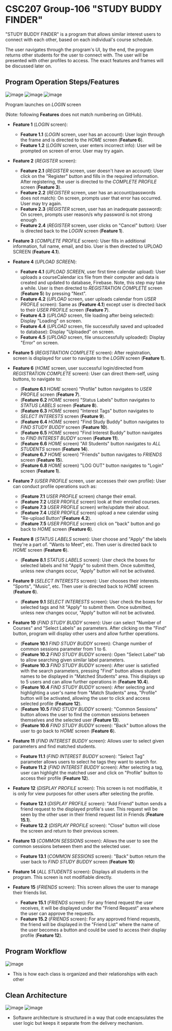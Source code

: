# CSC207 Group-106 "STUDY BUDDY FINDER"

"STUDY BUDDY FINDER" is a program that allows similar interest users to connect with each other, based
on each individual's course schedule.

The user navigates through the program's UI, by the end, the program returns other students for the user to connect
with. The user will be presented with other profiles to access. The exact features and frames will be discussed later 
on.

## Program Operation Steps/Features
![image](images/Project_Runthrough.png)
![image](images/Other_Features_1.png)
![image](images/Other_Features_2.png)

Program launches on _LOGIN_ screen 

(Note: following **Features** does not match numbering on GitHub).
- **Feature 1** (_LOGIN_ screen):
  - **Feature 1.1** (_LOGIN_ screen, user has an account): User login through the frame and is directed to the _HOME_ 
screen (**Feature 6**).
  - **Feature 1.2** (_LOGIN_ screen, user enters incorrect info): User will be prompted on screen of error. User may try 
again.


- **Feature 2** (_REGISTER_ screen):
  - **Feature 2.1** (_REGISTER_ screen, user doesn't have an account): User click on the "Register" button and fills in 
  the required information.
    After registering, the user is directed to the _COMPLETE PROFILE_ screen (**Feature 3**).
  - **Feature 2.2** (_REGISTER_ screen, user has an account/passwords does not match): On screen, prompts user that
    error has occurred. User may try again.
  - **Feature 2.3** (_REGISTER_ screen, user has an inadequate password): On screen, prompts user reason/s why 
  password is not strong enough
  - **Feature 2.4** (_REGISTER_ screen, user clicks on "Cancel" button): User is directed back to the _LOGIN_ screen 
  (**Feature 1**).


- **Feature 3** (_COMPLETE PROFILE_ screen): User fills in additional information, full name, email, and bio. User is 
then directed to UPLOAD SCREEN (**Feature 4.1**).


- **Feature 4** (_UPLOAD SCREEN_):
  - **Feature 4.1** (_UPLOAD SCREEN_, user first time calendar upload): User uploads a courseCalendar ics file from 
  their computer and data is created and updated to database, Firebase. Note, this step may take a while. 
  User is then directed to _REGISTRATION COMPLETE_ screen (**Feature 5**) by pressing "Next".
  - **Feature 4.2** (_UPLOAD_ screen, user uploads calendar from _USER PROFILE_ screen): Same as (**Feature 4.1**) 
  except user is directed back to their _USER PROFILE_ screen (**Feature 7**).
  - **Feature 4.3** (_UPLOAD_ screen, file loading after being selected): Display "Loading" on screen.
  - **Feature 4.4** (_UPLOAD_ screen, file successfully saved and uploaded to database): Display "Uploaded" on screen.
  - **Feature 4.5** (_UPLOAD_ screen, file unsuccessfully uploaded): Display "Error" on screen.


- **Feature 5** (_REGISTRATION COMPLETE_ screen): After registration, screen is displayed for user to navigate to the
_LOGIN_ screen (**Feature 1**).


- **Feature 6** (_HOME_ screen, user successful login/directed from _REGISTRATION COMPLETE_ screen): User can direct 
them-self, 
using buttons, to navigate to:
  - (**Feature 6.1** _HOME_ screen) "Profile" button navigates to _USER PROFILE_ screen (**Feature 7**).
  - (**Feature 6.2** _HOME_ screen) "Status Labels" button navigates to _STATUS LABELS_ screen (**Feature 8**).
  - (**Feature 6.3** _HOME_ screen) "Interest Tags" button navigates to _SELECT INTERESTS_ screen (**Feature 9**).
  - (**Feature 6.4** _HOME_ screen) "Find Study Buddy" button navigates to _FIND STUDY BUDDY_ screen (**Feature 10**).
  - (**Feature 6.5** _HOME_ screen) "Find Interest Buddy" button navigates to _FIND INTEREST BUDDY_ screen 
  (**Feature 11**).
  - (**Feature 6.6** _HOME_ screen) "All Students" button navigates to _ALL STUDENTS_ screen (**Feature 14**). 
  - (**Feature 6.7** _HOME_ screen) "Friends" button navigates to _FRIENDS_ screen (**Feature 15**).
  - (**Feature 6.8** _HOME_ screen) "LOG OUT" button navigates to "Login" screen (**Feature 1**). 


- **Feature 7** (_USER PROFILE_ screen, user accesses their own profile): User can conduct profile operations 
such as:
  - (**Feature 7.1** _USER PROFILE_ screen) change their email.
  - (**Feature 7.2** _USER PROFILE_ screen) look at their enrolled courses.
  - (**Feature 7.3** _USER PROFILE_ screen) write/update their about.
  - (**Feature 7.4** _USER PROFILE_ screen) upload a new calendar using "Re-upload Button"(**Feature 4.2**).
  - (**Feature 7.5** _USER PROFILE_ screen) click on "back" button and go back to _HOME_ screen (**Feature 6**).


- **Feature 8** (_STATUS LABELS_ screen): User choose and "Apply" the labels they're a part of. "Wants to Meet", etc. 
Then user is directed back to _HOME_ screen (**Feature 6**).
  - (**Feature 8.1** _STATUS LABELS_ screen): User check the boxes for selected labels and hit "Apply" to submit them.
  Once submitted, unless new changes occur, "Apply" button will not be activated.


- **Feature 9** (_SELECT INTERESTS_ screen): User chooses their interests. "Sports", "Music", etc. Then user is 
directed back to _HOME_ screen (**Feature 6**).
  - (**Feature 9.1** _SELECT INTERESTS_ screen): User check the boxes for selected tags and hit "Apply" to submit them.
    Once submitted, unless new changes occur, "Apply" button will not be activated.


- **Feature 10** (_FIND STUDY BUDDY_ screen): User can select "Number of Courses" and "Select Labels" as parameters. 
After clicking on the "Find" button, program will display other users and allow further operations.
  - (**Feature 10.1** _FIND STUDY BUDDY_ screen): Change number of common sessions parameter from 1 to 6.
  - (**Feature 10.2** _FIND STUDY BUDDY_ screen): Open "Select Label" tab to allow searching given similar label 
  parameters.
  - (**Feature 10.3** _FIND STUDY BUDDY_ screen): After user is satisfied with the search parameters, pressing "Find"
  button allows student names to be displayed in "Matched Students" area. This displays up to 5 users and can allow 
  further operations in (**Feature 10.4**).
  - (**Feature 10.4** _FIND STUDY BUDDY_ screen): After selecting and highlighting a user's name from "Match Students"
  area, "Profile" button will be activated, allowing the user to click and access selected profile
    (**Feature 12**).
  - (**Feature 10.5** _FIND STUDY BUDDY_ screen): "Common Sessions" button allows the user to find the common sessions
  between themselves and the selected user (**Feature 13**).
  - (**Feature 10.6** _FIND STUDY BUDDY_ screen): "Back" button allows the user to go back to _HOME_ screen 
  (**Feature 6**).


- **Feature 11** (_FIND INTEREST BUDDY_ screen): Allows user to select given parameters and find matched students.
  - **Feature 11.1** (_FIND INTEREST BUDDY_ screen): "Select Tag" parameter allows users to select he tags they want to
  search for.
  - **Feature 11.2** (_FIND INTEREST BUDDY_ screen): After selecting a tag, user can highlight the matched user and
  click on "Profile" button to access their profile (**Feature 12**).


- **Feature 12** (_DISPLAY PROFILE_ screen): This screen is not modifiable, it is only for view purposes for other
users after selecting the profile.
  - **Feature 12.1** (_DISPLAY PROFILE_ screen): "Add Friend" button sends a friend request to the displayed profile's
  user. This request will be seen by the other user in their friend request list in Friends (**Feature 15.1**).
  - **Feature 12.2** (_DISPLAY PROFILE_ screen): "Close" button will close the screen and return to their previous
  screen.


- **Feature 13** (_COMMON SESSIONS_ screen): Allows the user to see the common sessions between them and the selected
user.
  - **Feature 13.1** (_COMMON SESSIONS_ screen): "Back" button return the user back to _FIND STUDY BUDDY_ screen 
  (**Feature 10**)


- **Feature 14** (_ALL STUDENTS_ screen): Displays all students in the program. This screen is not modifiable directly.


- **Feature 15** (_FRIENDS_ screen): This screen allows the user to manage their friends list.
  - **Feature 15.1** (_FRIENDS_ screen): For any friend request the user receives, it will be displayed under the
  "Friend Request" area where the user can approve the requests.
  - **Feature 15.2** (_FRIENDS_ screen): For any approved friend requests, the friend will be displayed in the
  "Friend List" where the name of the user becomes a button and could be used to access their display
  profile (**Feature 12**). 




## Program Workflow

![image](images/Class_workflow.png)

- This is how each class is organized and their relationships with each other


## Clean Architecture

![image](images/Class_Dependency_Matrix.png)
![image](images/Class_Dependency_Diagram.png)

- Softawre architecture is structured in a way that code encapsulates the user logic but keeps it separate from the delivery mechanism.


